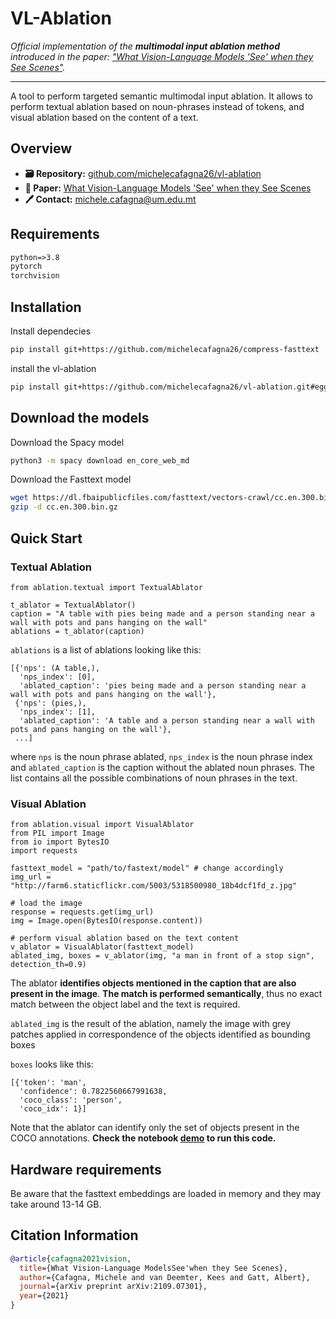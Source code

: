 # VL-Ablation
*Official implementation of the **multimodal input ablation method** introduced in the paper: ["What Vision-Language Models 'See' when they See Scenes"](https://arxiv.org/abs/2109.07301).*

---
A tool to perform targeted semantic multimodal input ablation. It allows to perform textual ablation based on noun-phrases instead of tokens, and visual ablation based on the content of a text.

## Overview

- **🗃️ Repository:** [github.com/michelecafagna26/vl-ablation](https://github.com/michelecafagna26/vl-ablation)
- **📜 Paper:** [What Vision-Language Models 'See' when they See Scenes](https://arxiv.org/abs/2109.07301)
- **🖊️ Contact:** michele.cafagna@um.edu.mt

## Requirements

```txt
python=>3.8
pytorch
torchvision
```

## Installation

Install dependecies
```bash
pip install git+https://github.com/michelecafagna26/compress-fasttext
```

install the vl-ablation

```bash
pip install git+https://github.com/michelecafagna26/vl-ablation.git#egg=ablation
```

## Download the models
Download the Spacy model

```bash
python3 -m spacy download en_core_web_md
```

Download the Fasttext model 
```bash
wget https://dl.fbaipublicfiles.com/fasttext/vectors-crawl/cc.en.300.bin.gz
gzip -d cc.en.300.bin.gz
```

## Quick Start
### Textual Ablation

```python3
from ablation.textual import TextualAblator

t_ablator = TextualAblator()
caption = "A table with pies being made and a person standing near a wall with pots and pans hanging on the wall"
ablations = t_ablator(caption)
```
```ablations``` is a list of ablations looking like this:
```
[{'nps': (A table,),
  'nps_index': [0],
  'ablated_caption': 'pies being made and a person standing near a wall with pots and pans hanging on the wall'},
 {'nps': (pies,),
  'nps_index': [1],
  'ablated_caption': 'A table and a person standing near a wall with pots and pans hanging on the wall'},
 ...]

```
where ```nps``` is the noun phrase ablated, ```nps_index``` is the noun phrase index and ```ablated_caption``` is the caption without the ablated noun phrases.
The list contains all the possible combinations of noun phrases in the text.

### Visual Ablation
```python3
from ablation.visual import VisualAblator
from PIL import Image
from io import BytesIO
import requests

fasttext_model = "path/to/fastext/model" # change accordingly
img_url = "http://farm6.staticflickr.com/5003/5318500980_18b4dcf1fd_z.jpg"

# load the image
response = requests.get(img_url)
img = Image.open(BytesIO(response.content))

# perform visual ablation based on the text content
v_ablator = VisualAblator(fasttext_model)
ablated_img, boxes = v_ablator(img, "a man in front of a stop sign", detection_th=0.9)
```

The ablator **identifies objects mentioned in the caption that are also present in the image**. **The match is performed semantically**, thus no exact match between the object label and the text is required.

```ablated_img``` is the result of the ablation, namely the image with grey patches applied in correspondence of the objects identified as bounding boxes

```boxes``` looks like this:
```
[{'token': 'man',
  'confidence': 0.7822560667991638,
  'coco_class': 'person',
  'coco_idx': 1}]
```
Note that the ablator can identify only the set of objects present in the COCO annotations.
**Check the notebook [demo](https://github.com/michelecafagna26/vl-ablation/blob/main/demo.ipynb) to run this code.**

## Hardware requirements

Be aware that the fasttext embeddings are loaded in memory and they may take around 13-14 GB.

## Citation Information

```BibTeX
@article{cafagna2021vision,
  title={What Vision-Language ModelsSee'when they See Scenes},
  author={Cafagna, Michele and van Deemter, Kees and Gatt, Albert},
  journal={arXiv preprint arXiv:2109.07301},
  year={2021}
}
```
